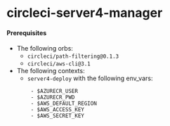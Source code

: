 # circleci-server4-manager

#### Prerequisites

- The following orbs:
  - `circleci/path-filtering@0.1.3`
  - `circleci/aws-cli@3.1`
- The following contexts:
  - `server4-deploy` with the following env_vars:
    ```
     - $AZURECR_USER
     - $AZURECR_PWD
     - $AWS_DEFAULT_REGION
     - $AWS_ACCESS_KEY
     - $AWS_SECRET_KEY
    ```
